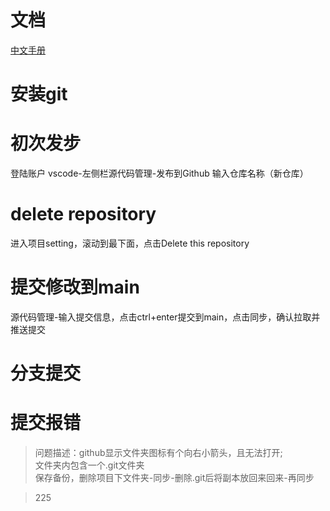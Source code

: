 # 文档
[中文手册](https://bingohuang.gitbooks.io/progit2/content/)

# 安装git

# 初次发步
登陆账户
vscode-左侧栏源代码管理-发布到Github
输入仓库名称（新仓库）

# delete repository
进入项目setting，滚动到最下面，点击Delete this repository

# 提交修改到main
源代码管理-输入提交信息，点击ctrl+enter提交到main，点击同步，确认拉取并推送提交

# 分支提交

# 提交报错
> 问题描述：github显示文件夹图标有个向右小箭头，且无法打开;  
> 文件夹内包含一个.git文件夹  
> 保存备份，删除项目下文件夹-同步-删除.git后将副本放回来回来-再同步

>225